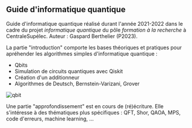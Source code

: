 ## Guide d'informatique quantique

Guide d'informatique quantique réalisé durant l'année 2021-2022 dans le cadre du projet _informatique quantique_ du pôle _formation à la recherche_ à CentraleSupélec.
Auteur : Gaspard Berthelier (P2023).

La partie "introduction" comporte les bases théoriques et pratiques pour apréhender les algorithmes simples d'informatique quantique :
- Qbits
- Simulation de circuits quantiques avec Qiskit
- Création d'un additionneur
- Algorithmes de Deutsch, Bernstein-Varizani, Grover
  
![qbit](https://github.com/user-attachments/assets/3280851a-3bf6-453c-ad28-1ae61b54c6c9)

Une partie "approfondissement" est en cours de (ré)écriture. Elle s'intéresse à des thématiques plus spécifiques :
QFT, Shor, QAOA, MPS, code d'erreurs, machine learning, ...
